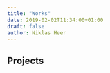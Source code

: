 ```yaml
---
title: "Works"
date: 2019-02-02T11:34:00+01:00
draft: false
author: Niklas Heer
---
```


## Projects

<!-- TODO: Projects -->
